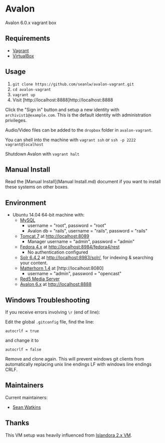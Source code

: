 # Avalon
Avalon 6.0.x vagrant box

## Requirements

* [Vagrant](https://www.vagrantup.com/)
* [VirtualBox](https://www.virtualbox.org/)

## Usage

1. `git clone https://github.com/seanlw/avalon-vagrant.git`
2. `cd avalon-vagrant`
3. `vagrant up`
4. Visit [http://localhost:8888]http://localhost:8888

Click the "Sign in" button and setup a new identity with `archivist1@example.com`.
This is the default identity with administration privileges.

Audio/Video files can be added to the `dropbox` folder in `avalon-vagrant`.

You can shell into the machine with `vagrant ssh` or `ssh -p 2222 vagrant@localhost`

Shutdown Avalon with `vagrant halt`

## Manual Install

Read the [Manual Install](Manual Install.md) document if you want to install these systems
on other boxes.

## Environment

* Ubuntu 14.04 64-bit machine with:
  * [MySQL](https://www.mysql.com/)
    * username = "root", password = "root"
    * Avalon db = "rails", username = "rails", password = "rails"
  * [Tomcat 7](http://tomcat.apache.org) at [http://localhost:8089](http://localhost:8089)
    * Manager username = "admin", password = "admin"
  * [Fedora 4.x](http://fedora.info/about) at [http://localhost:8984/fedora4/rest](http://localhost:8984/fedora4/rest)
    * No authentication configured
  * [Solr 6.4.2](http://lucene.apache.org/solr/) at [http://localhost:8983/solr/](http://localhost:8983/solr/), for indexing & searching your content.
  * [Matterhorn 1.4](http://www.opencast.org/matterhorn) at [http://localhost:8080]
    * username = "admin", password = "opencast"
  * [Red5 Media Server](http://red5.org/)
  * [Avalon 6.x](https://github.com/avalonmediasystem/avalon) at [http://localhost:8888](http://localhost:8888)

## Windows Troubleshooting

If you receive errors involving `\r` (end of line):

Edit the global `.gitconfig` file, find the line:
```
autocrlf = true
```
and change it to
```
autocrlf = false
```
Remove and clone again. This will prevent windows git clients from automatically replacing unix line endings LF with windows line endings CRLF.

## Maintainers

Current maintainers:

* [Sean Watkins](https://github.com/seanlw)

## Thanks

This VM setup was heavily influenced from [Islandora 2.x VM](https://github.com/Islandora-Labs/islandora_vagrant).
